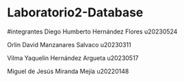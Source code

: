 # Laboratorio2-Database

#integrantes
Diego Humberto Hernández Flores u20230524

Orlin David Manzanares Salvaco u20230311

Vilma Yaquelin Hernández Argueta u20230517

Miguel de Jesús Miranda Mejía u20220148
